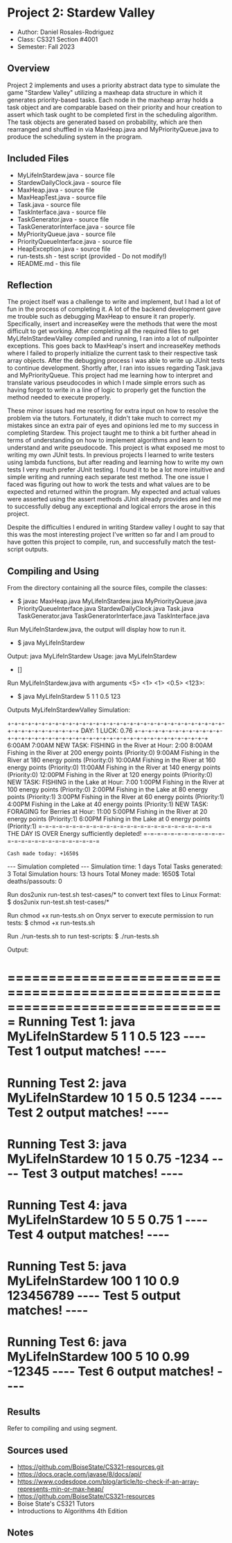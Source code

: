 # Project 2: Stardew Valley

* Author: Daniel Rosales-Rodriguez
* Class: CS321 Section #4001
* Semester: Fall 2023

## Overview

Project 2 implements and uses a priority abstract data type to simulate the game "Stardew Valley" utilizing a maxheap
data structure in which it generates priority-based tasks. Each node in the maxheap array holds a task object and are
comparable based on their priority and hour creation to assert which task ought to be completed first in the
scheduling algorithm. The task objects are generated based on probability, which are then rearranged and shuffled in via
MaxHeap.java and MyPriorityQueue.java to produce the scheduling system in the program. 

## Included Files

* MyLifeInStardew.java - source file
* StardewDailyClock.java - source file
* MaxHeap.java - source file
* MaxHeapTest.java - source file
* Task.java - source file
* TaskInterface.java - source file
* TaskGenerator.java - source file
* TaskGeneratorInterface.java - source file
* MyPriorityQueue.java - source file
* PriorityQueueInterface.java - source file
* HeapException.java - source file 
* run-tests.sh - test script (provided - Do not modify!)
* README.md - this file

## Reflection

The project itself was a challenge to write and implement, but I had a lot of fun in the process of completing it. A lot
of the backend development gave me trouble such as debugging MaxHeap to ensure it ran properly. Specifically, insert and
increaseKey were the methods that were the most difficult to get working. After completing all the required files to get
MyLifeInStardewValley compiled and running, I ran into a lot of nullpointer exceptions. This goes back to MaxHeap's
insert and increaseKey methods where I failed to properly initialize the current task to their respective task array
objects. After the debugging process I was able to write up JUnit tests to continue development. Shortly after, I ran
into issues regarding Task.java and MyPriorityQueue. This project had me learning how to interpret and translate various
pseudocodes in which I made simple errors such as having forgot to write in a line of logic to properly get the function
the method needed to execute properly.

These minor issues had me resorting for extra input on how to resolve the problem via the tutors. Fortunately, it didn't
take much to correct my mistakes since an extra pair of eyes and opinions led me to my success in completing Stardew.
This project taught me to think a bit further ahead in terms of understanding on how to implement algorithms and learn
to understand and write pseudocode. This project is what exposed me most to writing my own JUnit tests. In previous
projects I learned to write testers using lambda functions, but after reading and learning how to write my own tests I 
very much prefer JUnit testing. I found it to be a lot more intuitive and simple writing and running each separate test
method. The one issue I faced was figuring out how to work the tests and what values are to be expected and returned 
within the program. My expected and actual values were asserted using the assert methods JUnit already provides and led
me to successfully debug any exceptional and logical errors the arose in this project. 

Despite the difficulties I endured in writing Stardew valley I ought to say that this was the most interesting project
I've written so far and I am proud to have gotten this project to compile, run, and successfully match the test-script
outputs. 
    

## Compiling and Using

From the directory containing all the source files, compile the classes:
* $ javac MaxHeap.java MyLifeInStardew.java MyPriorityQueue.java PriorityQueueInterface.java StardewDailyClock.java Task.java TaskGenerator.java TaskGeneratorInterface.java TaskInterface.java

Run MyLifeInStardew.java, the output will display how to run it.
* $ java MyLifeInStardew

Output: java MyLifeInStardew Usage: java MyLifeInStardew  <max-priority>   <time-to-increment-priority>  
* <total simulation-time in days>   <task-generation-probability>   [<seed>]

Run MyLifeInStardew.java with arguments <5> <1> <1> <0.5> <123>:
* $ java MyLifeInStardew 5 1 1 0.5 123

Outputs MyLifeInStardewValley Simulation:

+-+-+-+-+-+-+-+-+-+-+-+-+-+-+-+-+-+-+-+-+-+-+-+-+-+-+-+-+-+-+-+-+-+-+-+-+-+-+-+-+-+-+
DAY: 1	LUCK: 0.76
+-+-+-+-+-+-+-+-+-+-+-+-+-+-+-+-+-+-+-+-+-+-+-+-+-+-+-+-+-+-+-+-+-+-+-+-+-+-+-+-+-+-+
6:00AM
7:00AM
NEW TASK: FISHING in the River at Hour: 2:00
8:00AM	     Fishing in the River at 200 energy points (Priority:0)
9:00AM	     Fishing in the River at 180 energy points (Priority:0)
10:00AM	     Fishing in the River at 160 energy points (Priority:0)
11:00AM	     Fishing in the River at 140 energy points (Priority:0)
12:00PM	     Fishing in the River at 120 energy points (Priority:0)
NEW TASK: FISHING in the Lake at Hour: 7:00
1:00PM	     Fishing in the River at 100 energy points (Priority:0)
2:00PM	     Fishing in the Lake at 80 energy points (Priority:1)
3:00PM	     Fishing in the River at 60 energy points (Priority:1)
4:00PM	     Fishing in the Lake at 40 energy points (Priority:1)
NEW TASK: FORAGING for Berries at Hour: 11:00
5:00PM	     Fishing in the River at 20 energy points (Priority:1)
6:00PM	     Fishing in the Lake at 0 energy points (Priority:1)
=-=-=-=-=-=-=-=-=-=-=-=-=-=-=-=-=-=-=-=-=-=-=-=-=-=
THE DAY IS OVER
Energy sufficiently depleted!
=-=-=-=-=-=-=-=-=-=-=-=-=-=-=-=-=-=-=-=-=-=-=-=-=-=
~~~~~~~~~~~~~~~~~~~~~~~~~~~~~~~~~~~~~~~~~~~~~~~~~~
Cash made today: +1650$
~~~~~~~~~~~~~~~~~~~~~~~~~~~~~~~~~~~~~~~~~~~~~~~~~~

--- Simulation completed ---
Simulation time: 1 days
Total Tasks generated: 3
Total Simulation hours: 13 hours
Total Money made: 1650$
Total deaths/passouts: 0

Run dos2unix run-test.sh test-cases/* to convert text files to Linux Format:
$ dos2unix run-test.sh test-cases/*

Run chmod +x run-tests.sh on Onyx server to execute permission to run tests:
$ chmod +x run-tests.sh

Run ./run-tests.sh to run test-scripts:
$ ./run-tests.sh

Output:

===============================================================================
Running Test 1: java MyLifeInStardew 5 1 1 0.5 123
---- Test 1 output matches! ----
===============================================================================
Running Test 2: java MyLifeInStardew 10 1 5 0.5 1234
---- Test 2 output matches! ----
===============================================================================
Running Test 3: java MyLifeInStardew 10 1 5 0.75 -1234
---- Test 3 output matches! ----
===============================================================================
Running Test 4: java MyLifeInStardew 10 5 5 0.75 1
---- Test 4 output matches! ----
===============================================================================
Running Test 5: java MyLifeInStardew 100 1 10 0.9 123456789
---- Test 5 output matches! ----
===============================================================================
Running Test 6: java MyLifeInStardew 100 5 10 0.99 -12345
---- Test 6 output matches! ----
===============================================================================


## Results

Refer to compiling and using segment.

## Sources used

- https://github.com/BoiseState/CS321-resources.git
- https://docs.oracle.com/javase/8/docs/api/
- https://www.codesdope.com/blog/article/to-check-if-an-array-represents-min-or-max-heap/
- https://github.com/BoiseState/CS321-resources
- Boise State's CS321 Tutors
- Introductions to Algorithms 4th Edition

## Notes

